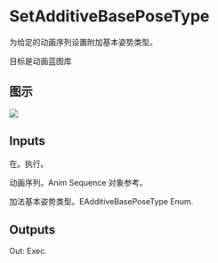 # SetAdditiveBasePoseType

为给定的动画序列设置附加基本姿势类型。

目标是动画蓝图库

## 图示

![]($-20221218-17511703.png)

## Inputs

在。执行。

动画序列。Anim Sequence 对象参考。

加法基本姿势类型。EAdditiveBasePoseType Enum.  

## Outputs

Out: Exec.
